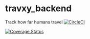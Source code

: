 # travxy_backend
Track how far humans travel
[![CircleCI](https://dl.circleci.com/status-badge/img/gh/imisi-akande/travxy_backend/tree/develop.svg?style=svg)](https://dl.circleci.com/status-badge/redirect/gh/imisi-akande/travxy_backend/tree/develop)

[![Coverage Status](https://coveralls.io/repos/github/imisi-akande/travxy_backend/badge.svg?branch=develop)](https://coveralls.io/github/imisi-akande/travxy_backend?branch=develop)
